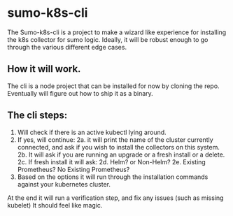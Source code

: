 # sumo-k8s-cli

The Sumo-k8s-cli is a project to make a wizard like experience for installing the k8s collector for sumo logic. Ideally, it will be robust enough to go through the various different edge cases.

## How it will work.
The cli is a node project that can be installed for now by cloning the repo. Eventually will figure out how to ship it as a binary.

## The cli steps:
1. Will check if there is an active kubectl lying around.
2. If yes, will continue:
2a. it will print the name of the cluster currently connected, and ask if you wish to install the collectors on this system.
2b. It will ask if you are running an upgrade or a fresh install or a delete.
2c. If fresh install it will ask:
2d. Helm? or Non-Helm?
2e. Existing Prometheus? No Existing Prometheus?
3. Based on the options it will run through the installation commands against your kubernetes cluster.

At the end it will run a verification step, and fix any issues (such as missing kubelet)
It should feel like magic.
